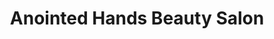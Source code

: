 ---
title: "Anointed Hands Beauty Salon"
url: /accra/anointed-hands-beauty-salon/
shop: Kosmetik
---